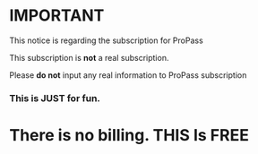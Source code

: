 # IMPORTANT

This notice is regarding the subscription for ProPass

This subscription is **not** a real subscription.

Please **do not** input any real information to ProPass subscription

### This is JUST for fun.

# There is no billing. THIS Is FREE

